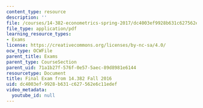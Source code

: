 ```yaml
---
content_type: resource
description: ''
file: /courses/14-382-econometrics-spring-2017/dc4003ef9928b631c627562e6c11edef_MIT_14_382S17_ExamF16.pdf
file_type: application/pdf
learning_resource_types:
- Exams
license: https://creativecommons.org/licenses/by-nc-sa/4.0/
ocw_type: OCWFile
parent_title: Exams
parent_type: CourseSection
parent_uid: 71a1b27f-576f-0e57-5aec-89d8981e6144
resourcetype: Document
title: Final Exam from 14.382 Fall 2016
uid: dc4003ef-9928-b631-c627-562e6c11edef
video_metadata:
  youtube_id: null
---
```


